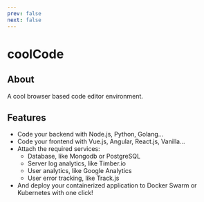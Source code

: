```yaml
---
prev: false
next: false
---
```

# coolCode 

## About
A cool browser based code editor environment.

## Features
- Code your backend with Node.js, Python, Golang...
- Code your frontend with Vue.js, Angular, React.js, Vanilla...
- Attach the required services:
    - Database, like Mongodb or PostgreSQL
    - Server log analytics, like Timber.io
    - User analytics, like Google Analytics
    - User error tracking, like Track.js
- And deploy your containerized application to Docker Swarm or Kubernetes with one click!

<!-- ### All features are developed in house. Why?

Most of the services mentioned as example, are pretty good, but in most cases there is a catch, eg: price / privacy.

We have no such thing.
 -->